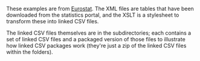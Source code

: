 These examples are from [Eurostat](http://epp.eurostat.ec.europa.eu/portal/page/portal/statistics/themes). The XML files are tables that have been downloaded from the statistics portal, and the XSLT is a stylesheet to transform these into linked CSV files.

The linked CSV files themselves are in the subdirectories; each contains a set of linked CSV files and a packaged version of those files to illustrate how linked CSV packages work (they're just a zip of the linked CSV files within the folders).

